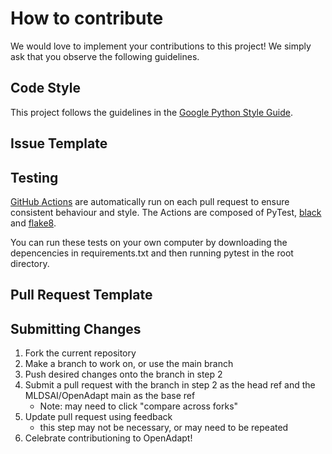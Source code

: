 # How to contribute

We would love to implement your contributions to this project! We simply ask that you observe the following guidelines.  

## Code Style

This project follows the guidelines in the [Google Python Style Guide](https://google.github.io/styleguide/pyguide.html).


## Issue Template

## Testing
[GitHub Actions](https://github.com/MLDSAI/OpenAdapt/actions/new) are automatically run on each pull request to ensure consistent behaviour and style. The Actions are composed of PyTest, [black](https://github.com/psf/black) and [flake8](https://flake8.pycqa.org/en/latest/user/index.html).

You can run these tests on your own computer by downloading the depencencies in requirements.txt and then running pytest in the root directory. 

## Pull Request Template

## Submitting Changes

1. Fork the current repository
2. Make a branch to work on, or use the main branch
3. Push desired changes onto the branch in step 2
4. Submit a pull request with the branch in step 2 as the head ref and the MLDSAI/OpenAdapt main as the base ref
     - Note: may need to click "compare across forks"
5. Update pull request using feedback
     - this step may not be necessary, or may need to be repeated
6. Celebrate contributioning to OpenAdapt!
